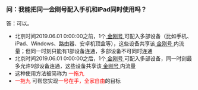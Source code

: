 ### 问：我能把同一金刚号配入手机和iPad同时使用吗？
答：可以。
- 北京时间2019.06.01 0:00:00之前，1个[ 金刚号 ](https://a2zitpro.github.io/web/金刚号)可配入多部设备（比如手机、iPad、Windows、路由器、安卓机顶盒等），这些设备共享该[ 金刚号 ](https://a2zitpro.github.io/web/金刚号)内流量；但同一时刻只能有1部设备连通，多部设备不可同时连通
- 北京时间2019.06.01 0:00:00之后，1个[ 金刚号 ](https://a2zitpro.github.io/web/金刚号)可配入多部设备，同一时刻最多允许9部设备连通，这些设备共享该[ 金刚号 ](https://a2zitpro.github.io/web/金刚号)内流量
- 这种使用方法被简称为<font color="Red"> 一拖九 </font>
- <font color="Red">一拖九 </font>可帮您实现<font color="Red">一号在手，全家自由</font>的目标
